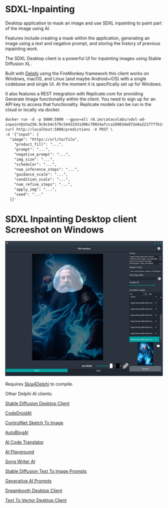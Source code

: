 # SDXL-Inpainting
Desktop application to mask an image and use SDXL inpainting to paint part of the image using AI.

Features include creating a mask within the application, generating an image using a text and negative prompt, and storing the history of previous inpainting work.

The SDXL Desktop client is a powerful UI for inpainting images using Stable Diffusion XL.

Built with [Delphi](https://www.embarcadero.com/products/delphi/) using the FireMonkey framework this client works on Windows, macOS, and Linux (and maybe Android+iOS) with a single codebase and single UI. At the moment it is specifically set up for Windows.

It also features a REST integration with Replicate.com for providing Generate Image functionality within the client. You need to sign up for an API key to access that functionality. Replicate models can be run in the cloud or locally via docker.

```
docker run -d -p 5000:5000 --gpus=all r8.im/catacolabs/sdxl-ad-inpaint@sha256:9c0cb4c579c54432431d96c70924afcca18983de872e8a221777fb1416253359
curl http://localhost:5000/predictions -X POST \
-d '{"input": {
  "image": "https://url/to/file",
    "product_fill": "...",
    "prompt": "...",
    "negative_prompt": "...",
    "img_size": "...",
    "scheduler": "...",
    "num_inference_steps": "...",
    "guidance_scale": "...",
    "condition_scale": "...",
    "num_refine_steps": "...",
    "apply_img": "...",
    "seed": "..."
  }}'
```

# SDXL Inpainting Desktop client Screeshot on Windows
![SDXL Inpainting Desktop client on Windows](/screenshot.png)

Requires [Skia4Delphi](https://github.com/skia4delphi/skia4delphi) to compile.

Other Delphi AI clients:

[Stable Diffusion Desktop Client](https://github.com/FMXExpress/Stable-Diffusion-Desktop-Client)

[CodeDroidAI](https://github.com/FMXExpress/CodeDroidAI)

[ControlNet Sketch To Image](https://github.com/FMXExpress/ControlNet-Sketch-To-Image)

[AutoBlogAI](https://github.com/FMXExpress/AutoBlogAI)

[AI Code Translator](https://github.com/FMXExpress/AI-Code-Translator)

[AI Playground](https://github.com/FMXExpress/AI-Playground-DesktopClient)

[Song Writer AI](https://github.com/FMXExpress/Song-Writer-AI)

[Stable Diffusion Text To Image Prompts](https://github.com/FMXExpress/Stable-Diffusion-Text-To-Image-Prompts)

[Generative AI Prompts](https://github.com/FMXExpress/Generative-AI-Prompts)

[Dreambooth Desktop Client](https://github.com/FMXExpress/DreamBooth-Desktop-Client)

[Text To Vector Desktop Client](https://github.com/FMXExpress/Text-To-Vector-Desktop-Client)
